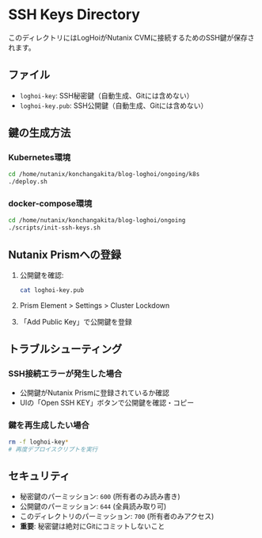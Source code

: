 # SSH Keys Directory

このディレクトリにはLogHoiがNutanix CVMに接続するためのSSH鍵が保存されます。

## ファイル
- `loghoi-key`: SSH秘密鍵（自動生成、Gitには含めない）
- `loghoi-key.pub`: SSH公開鍵（自動生成、Gitには含めない）

## 鍵の生成方法

### Kubernetes環境
```bash
cd /home/nutanix/konchangakita/blog-loghoi/ongoing/k8s
./deploy.sh
```

### docker-compose環境
```bash
cd /home/nutanix/konchangakita/blog-loghoi/ongoing
./scripts/init-ssh-keys.sh
```

## Nutanix Prismへの登録

1. 公開鍵を確認:
   ```bash
   cat loghoi-key.pub
   ```

2. Prism Element > Settings > Cluster Lockdown

3. 「Add Public Key」で公開鍵を登録

## トラブルシューティング

### SSH接続エラーが発生した場合
- 公開鍵がNutanix Prismに登録されているか確認
- UIの「Open SSH KEY」ボタンで公開鍵を確認・コピー

### 鍵を再生成したい場合
```bash
rm -f loghoi-key*
# 再度デプロイスクリプトを実行
```

## セキュリティ
- 秘密鍵のパーミッション: `600` (所有者のみ読み書き)
- 公開鍵のパーミッション: `644` (全員読み取り可)
- このディレクトリのパーミッション: `700` (所有者のみアクセス)
- **重要**: 秘密鍵は絶対にGitにコミットしないこと

